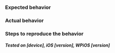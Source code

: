 ### Expected behavior


### Actual behavior


### Steps to reproduce the behavior


##### Tested on [device], iOS [version], WPiOS [version]

